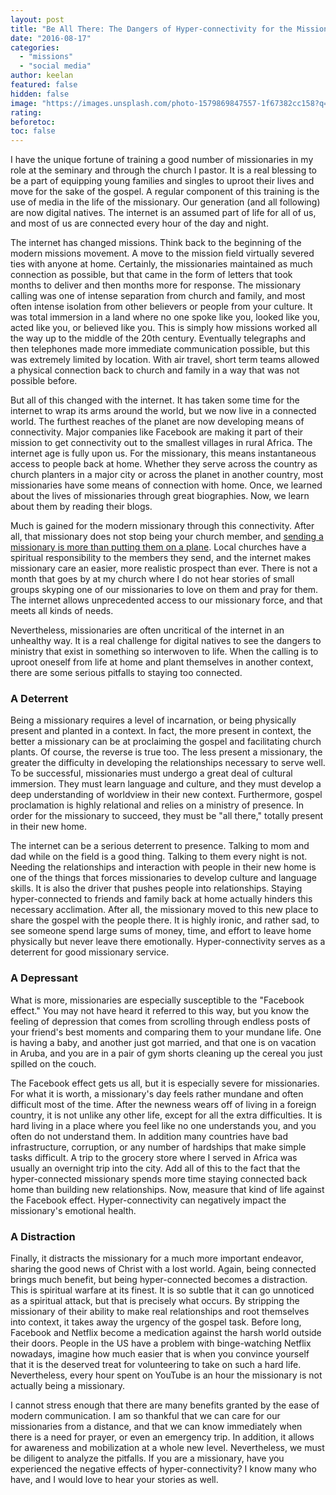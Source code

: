 ```yaml
---
layout: post
title: "Be All There: The Dangers of Hyper-connectivity for the Missionary"
date: "2016-08-17"
categories: 
  - "missions"
  - "social media"
author: keelan
featured: false
hidden: false
image: "https://images.unsplash.com/photo-1579869847557-1f67382cc158?q=80&w=1934&auto=format&fit=crop&ixlib=rb-4.0.3&ixid=M3wxMjA3fDB8MHxwaG90by1wYWdlfHx8fGVufDB8fHx8fA%3D%3D"
rating:
beforetoc:
toc: false
---
```


I have the unique fortune of training a good number of missionaries in my role at the seminary and through the church I pastor. It is a real blessing to be a part of equipping young families and singles to uproot their lives and move for the sake of the gospel. A regular component of this training is the use of media in the life of the missionary. Our generation (and all following) are now digital natives. The internet is an assumed part of life for all of us, and most of us are connected every hour of the day and night.

The internet has changed missions. Think back to the beginning of the modern missions movement. A move to the mission field virtually severed ties with anyone at home. Certainly, the missionaries maintained as much connection as possible, but that came in the form of letters that took months to deliver and then months more for response. The missionary calling was one of intense separation from church and family, and most often intense isolation from other believers or people from your culture. It was total immersion in a land where no one spoke like you, looked like you, acted like you, or believed like you. This is simply how missions worked all the way up to the middle of the 20th century. Eventually telegraphs and then telephones made more immediate communication possible, but this was extremely limited by location. With air travel, short term teams allowed a physical connection back to church and family in a way that was not possible before.

But all of this changed with the internet. It has taken some time for the internet to wrap its arms around the world, but we now live in a connected world. The furthest reaches of the planet are now developing means of connectivity. Major companies like Facebook are making it part of their mission to get connectivity out to the smallest villages in rural Africa. The internet age is fully upon us. For the missionary, this means instantaneous access to people back at home. Whether they serve across the country as church planters in a major city or across the planet in another country, most missionaries have some means of connection with home. Once, we learned about the lives of missionaries through great biographies. Now, we learn about them by reading their blogs.

Much is gained for the modern missionary through this connectivity. After all, that missionary does not stop being your church member, and [sending a missionary is more than putting them on a plane](http://blog.keelancook.com/2015/12/sending-missionaries-is-more-than-putting-them-on-an-airplane.html). Local churches have a spiritual responsibility to the members they send, and the internet makes missionary care an easier, more realistic prospect than ever. There is not a month that goes by at my church where I do not hear stories of small groups skyping one of our missionaries to love on them and pray for them. The internet allows unprecedented access to our missionary force, and that meets all kinds of needs.

Nevertheless, missionaries are often uncritical of the internet in an unhealthy way. It is a real challenge for digital natives to see the dangers to ministry that exist in something so interwoven to life. When the calling is to uproot oneself from life at home and plant themselves in another context, there are some serious pitfalls to staying too connected.

### A Deterrent

Being a missionary requires a level of incarnation, or being physically present and planted in a context. In fact, the more present in context, the better a missionary can be at proclaiming the gospel and facilitating church plants. Of course, the reverse is true too. The less present a missionary, the greater the difficulty in developing the relationships necessary to serve well. To be successful, missionaries must undergo a great deal of cultural immersion. They must learn language and culture, and they must develop a deep understanding of worldview in their new context. Furthermore, gospel proclamation is highly relational and relies on a ministry of presence. In order for the missionary to succeed, they must be "all there," totally present in their new home.

The internet can be a serious deterrent to presence. Talking to mom and dad while on the field is a good thing. Talking to them every night is not. Needing the relationships and interaction with people in their new home is one of the things that forces missionaries to develop culture and language skills. It is also the driver that pushes people into relationships. Staying hyper-connected to friends and family back at home actually hinders this necessary acclimation. After all, the missionary moved to this new place to share the gospel with the people there. It is highly ironic, and rather sad, to see someone spend large sums of money, time, and effort to leave home physically but never leave there emotionally. Hyper-connectivity serves as a deterrent for good missionary service.

### A Depressant

What is more, missionaries are especially susceptible to the "Facebook effect." You may not have heard it referred to this way, but you know the feeling of depression that comes from scrolling through endless posts of your friend's best moments and comparing them to your mundane life. One is having a baby, and another just got married, and that one is on vacation in Aruba, and you are in a pair of gym shorts cleaning up the cereal you just spilled on the couch.

The Facebook effect gets us all, but it is especially severe for missionaries. For what it is worth, a missionary's day feels rather mundane and often difficult most of the time. After the newness wears off of living in a foreign country, it is not unlike any other life, except for all the extra difficulties. It is hard living in a place where you feel like no one understands you, and you often do not understand them. In addition many countries have bad infrastructure, corruption, or any number of hardships that make simple tasks difficult. A trip to the grocery store where I served in Africa was usually an overnight trip into the city. Add all of this to the fact that the hyper-connected missionary spends more time staying connected back home than building new relationships. Now, measure that kind of life against the Facebook effect. Hyper-connectivity can negatively impact the missionary's emotional health.

### A Distraction

Finally, it distracts the missionary for a much more important endeavor, sharing the good news of Christ with a lost world. Again, being connected brings much benefit, but being hyper-connected becomes a distraction. This is spiritual warfare at its finest. It is so subtle that it can go unnoticed as a spiritual attack, but that is precisely what occurs. By stripping the missionary of their ability to make real relationships and root themselves into context, it takes away the urgency of the gospel task. Before long, Facebook and Netflix become a medication against the harsh world outside their doors. People in the US have a problem with binge-watching Netflix nowadays, imagine how much easier that is when you convince yourself that it is the deserved treat for volunteering to take on such a hard life. Nevertheless, every hour spent on YouTube is an hour the missionary is not actually being a missionary.

I cannot stress enough that there are many benefits granted by the ease of modern communication. I am so thankful that we can care for our missionaries from a distance, and that we can know immediately when there is a need for prayer, or even an emergency trip. In addition, it allows for awareness and mobilization at a whole new level. Nevertheless, we must be diligent to analyze the pitfalls. If you are a missionary, have you experienced the negative effects of hyper-connectivity? I know many who have, and I would love to hear your stories as well.
